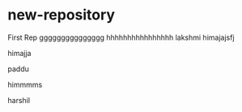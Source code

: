 # new-repository
First Rep
ggggggggggggggg
hhhhhhhhhhhhhhhh
lakshmi himajajsfj



himajja



paddu


himmmms


harshil


